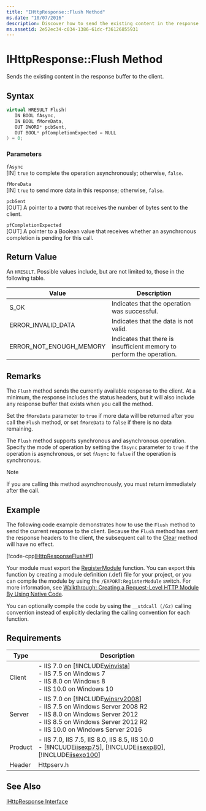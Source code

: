 ```yaml
---
title: "IHttpResponse::Flush Method"
ms.date: "10/07/2016"
description: Discover how to send the existing content in the response buffer to the client.
ms.assetid: 2e52ec34-c034-1386-61dc-f36126855931
---
```

# IHttpResponse::Flush Method
Sends the existing content in the response buffer to the client.  
  
## Syntax  
  
```cpp  
virtual HRESULT Flush(  
   IN BOOL fAsync,  
   IN BOOL fMoreData,  
   OUT DWORD* pcbSent,  
   OUT BOOL* pfCompletionExpected = NULL  
) = 0;  
```  
  
### Parameters  
 `fAsync`  
 [IN] `true` to complete the operation asynchronously; otherwise, `false`.  
  
 `fMoreData`  
 [IN] `true` to send more data in this response; otherwise, `false`.  
  
 `pcbSent`  
 [OUT] A pointer to a `DWORD` that receives the number of bytes sent to the client.  
  
 `pfCompletionExpected`  
 [OUT] A pointer to a Boolean value that receives whether an asynchronous completion is pending for this call.  
  
## Return Value  
 An `HRESULT`. Possible values include, but are not limited to, those in the following table.  
  
|Value|Description|  
|-----------|-----------------|  
|S_OK|Indicates that the operation was successful.|  
|ERROR_INVALID_DATA|Indicates that the data is not valid.|  
|ERROR_NOT_ENOUGH_MEMORY|Indicates that there is insufficient memory to perform the operation.|  
  
## Remarks  
 The `Flush` method sends the currently available response to the client. At a minimum, the response includes the status headers, but it will also include any response buffer that exists when you call the method.  
  
 Set the `fMoreData` parameter to `true` if more data will be returned after you call the `Flush` method, or set `fMoreData` to `false` if there is no data remaining.  
  
 The `Flush` method supports synchronous and asynchronous operation. Specify the mode of operation by setting the `fAsync` parameter to `true` if the operation is asynchronous, or set `fAsync` to `false` if the operation is synchronous.  
  
> [!NOTE]
>  If you are calling this method asynchronously, you must return immediately after the call.  
  
## Example  
 The following code example demonstrates how to use the `Flush` method to send the current response to the client. Because the `Flush` method has sent the response headers to the client, the subsequent call to the [Clear](../../web-development-reference/native-code-api-reference/ihttpresponse-clear-method.md) method will have no effect.  
  
 [!code-cpp[IHttpResponseFlush#1](../../../samples/snippets/cpp/VS_Snippets_IIS/IIS7/IHttpResponseFlush/cpp/IHttpResponseFlush.cpp#1)]  
  
 Your module must export the [RegisterModule](../../web-development-reference/native-code-api-reference/pfn-registermodule-function.md) function. You can export this function by creating a module definition (.def) file for your project, or you can compile the module by using the `/EXPORT:RegisterModule` switch. For more information, see [Walkthrough: Creating a Request-Level HTTP Module By Using Native Code](../../web-development-reference/native-code-development-overview/walkthrough-creating-a-request-level-http-module-by-using-native-code.md).  
  
 You can optionally compile the code by using the `__stdcall (/Gz)` calling convention instead of explicitly declaring the calling convention for each function.  
  
## Requirements  
  
|Type|Description|  
|----------|-----------------|  
|Client|-   IIS 7.0 on [!INCLUDE[winvista](../../wmi-provider/includes/winvista-md.md)]<br />-   IIS 7.5 on Windows 7<br />-   IIS 8.0 on Windows 8<br />-   IIS 10.0 on Windows 10|  
|Server|-   IIS 7.0 on [!INCLUDE[winsrv2008](../../wmi-provider/includes/winsrv2008-md.md)]<br />-   IIS 7.5 on Windows Server 2008 R2<br />-   IIS 8.0 on Windows Server 2012<br />-   IIS 8.5 on Windows Server 2012 R2<br />-   IIS 10.0 on Windows Server 2016|  
|Product|-   IIS 7.0, IIS 7.5, IIS 8.0, IIS 8.5, IIS 10.0<br />-   [!INCLUDE[iisexp75](../../web-development-reference/native-code-api-reference/includes/iisexp75-md.md)], [!INCLUDE[iisexp80](../../web-development-reference/native-code-api-reference/includes/iisexp80-md.md)], [!INCLUDE[iisexp100](../../web-development-reference/native-code-api-reference/includes/iisexp100-md.md)]|  
|Header|Httpserv.h|  
  
## See Also  
 [IHttpResponse Interface](../../web-development-reference/native-code-api-reference/ihttpresponse-interface.md)

